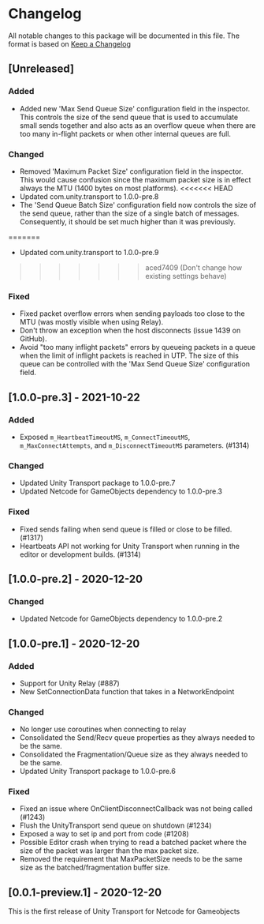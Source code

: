 # Changelog
All notable changes to this package will be documented in this file. The format is based on [Keep a Changelog](http://keepachangelog.com/en/1.0.0/)

## [Unreleased]

### Added

- Added new 'Max Send Queue Size' configuration field in the inspector. This controls the size of the send queue that is used to accumulate small sends together and also acts as an overflow queue when there are too many in-flight packets or when other internal queues are full.

### Changed

- Removed 'Maximum Packet Size' configuration field in the inspector. This would cause confusion since the maximum packet size is in effect always the MTU (1400 bytes on most platforms).
<<<<<<< HEAD
- Updated com.unity.transport to 1.0.0-pre.8
- The 'Send Queue Batch Size' configuration field now controls the size of the send queue, rather than the size of a single batch of messages. Consequently, it should be set much higher than it was previously.

=======
- Updated com.unity.transport to 1.0.0-pre.9
>>>>>>> aced7409 (Don't change how existing settings behave)

### Fixed

- Fixed packet overflow errors when sending payloads too close to the MTU (was mostly visible when using Relay).
- Don't throw an exception when the host disconnects (issue 1439 on GitHub).
- Avoid "too many inflight packets" errors by queueing packets in a queue when the limit of inflight packets is reached in UTP. The size of this queue can be controlled with the 'Max Send Queue Size' configuration field.

## [1.0.0-pre.3] - 2021-10-22

### Added 

- Exposed `m_HeartbeatTimeoutMS`, `m_ConnectTimeoutMS`, `m_MaxConnectAttempts`, and `m_DisconnectTimeoutMS` parameters. (#1314)

### Changed

- Updated Unity Transport package to 1.0.0-pre.7
- Updated Netcode for GameObjects dependency to 1.0.0-pre.3

### Fixed

- Fixed sends failing when send queue is filled or close to be filled. (#1317)
- Heartbeats API not working for Unity Transport when running in the editor or development builds. (#1314)

## [1.0.0-pre.2] - 2020-12-20

### Changed

- Updated Netcode for GameObjects dependency to 1.0.0-pre.2

## [1.0.0-pre.1] - 2020-12-20

### Added

- Support for Unity Relay (#887)
- New SetConnectionData function that takes in a NetworkEndpoint

### Changed 

- No longer use coroutines when connecting to relay
- Consolidated the Send/Recv queue properties as they always needed to be the same.
- Consolidated the Fragmentation/Queue size as they always needed to be the same.
- Updated Unity Transport package to 1.0.0-pre.6

### Fixed

- Fixed an issue where OnClientDisconnectCallback was not being called (#1243)
- Flush the UnityTransport send queue on shutdown (#1234)
- Exposed a way to set ip and port from code (#1208)
- Possible Editor crash when trying to read a batched packet where the size of the packet was larger than the max packet size.
- Removed the requirement that MaxPacketSize needs to be the same size as the batched/fragmentation buffer size.

## [0.0.1-preview.1] - 2020-12-20
This is the first release of Unity Transport for Netcode for Gameobjects
